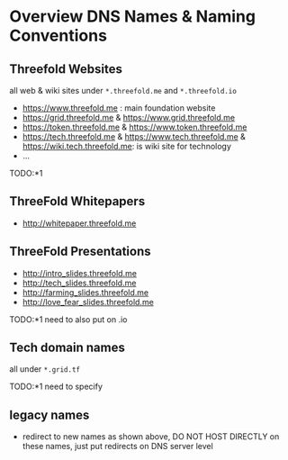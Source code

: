 

# Overview DNS Names & Naming Conventions

## Threefold Websites

all web & wiki sites under ```*.threefold.me``` and ```*.threefold.io```

- https://www.threefold.me : main foundation website
- https://grid.threefold.me &  https://www.grid.threefold.me
- https://token.threefold.me &  https://www.token.threefold.me
- https://tech.threefold.me & https://www.tech.threefold.me & https://wiki.tech.threefold.me: is wiki site for technology
- ...

TODO:*1 

## ThreeFold Whitepapers

- http://whitepaper.threefold.me

## ThreeFold Presentations

- http://intro_slides.threefold.me
- http://tech_slides.threefold.me
- http://farming_slides.threefold.me
- http://love_fear_slides.threefold.me

TODO:*1 need to also put on .io

## Tech domain names

all under ```*.grid.tf```

TODO:*1 need to specify

## legacy names

- redirect to new names as shown above, DO NOT HOST DIRECTLY on these names, just put redirects on DNS server level

